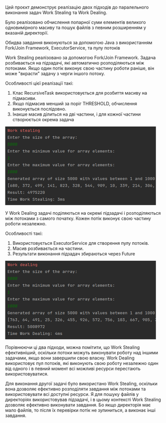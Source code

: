 Цей проєкт демонструє реалізацію двох підходів до паралельного виконання задач Work Stealing та Work Dealing.

Було реалізовано обчислення попарної суми елементів великого одновимірного масиву та пошук файлів з певним розширенням у вказаній директорії.

Обидва завдання виконуються за допомогою Java з використанням Fork/Join Framework, ExecutorService, та пулу потоків

Work Stealing реалізовано за допомогою Fork/Join Framework. Задача розбивається на підзадачі, які автоматично розподіляються між потоками. Якщо один потік виконує свою частину роботи раніше, він може "вкрасти" задачу з черги іншого потоку.

Особливості цієї реалізації такі:

1. Клас RecursiveTask використовується для розбиття масиву на підмасиви.
2. Якщо підмасив менший за поріг THRESHOLD, обчислення виконується послідовно.
3. Інакше масив ділиться на дві частини, і для кожної частини створюється окрема задача

![img.png](img/img2.png)

У Work Dealing задачі поділяються на окремі підзадачі і розподіляються між потоками з самого початку. Кожен потік виконує свою частину роботи незалежно.

Особливості такі:

1. Використовується ExecutorService для створення пулу потоків.
2. Масив розбивається на частини.
3. Результати виконання підзадач збираються через Future

![img.png](img/img.png)

Порівнюючи ці два підходи, можна помітити, що Work Stealing ефективніший, оскільки потоки можуть виконувати роботу над іншими задачами, якщо вони завершили свою власну. 
Work Dealing використовує пул потоків, які виконують свою роботу незалежно один від одного і в певний момент всі можливі ресурси перестають використовуватися.

Для виконання другої задачі було використано Work Stealing, оскільки вона дозволяє ефективно розподіляти завдання між потоками та використовувати всі доступні ресурси. 
Я для пошуку файлів у директоріях використовував підзадачі, і в цьому контексті Work Stealing дозволяє ефективно виконувати завдання.
Бо якщо директорія має мало файлів, то після їх перевірки потік не зупиниться, а виконає інші завдання.
